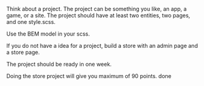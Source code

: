 Think about a project. The project can be something you like, an app, a game, or a site.
The project should have at least two entities, two pages, and one style.scss.

Use the BEM model in your scss.

If you do not have a idea for a project, build a store with an admin page and a store page.

The project should be ready in one week.

Doing the store project will give you maximum of 90 points.
done
